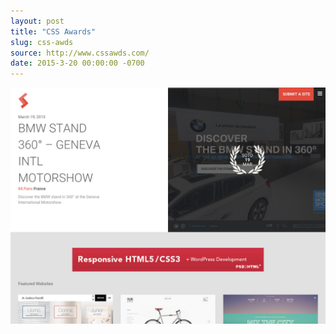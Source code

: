 ```yaml
---
layout: post 
title: "CSS Awards"
slug: css-awds
source: http://www.cssawds.com/
date: 2015-3-20 00:00:00 -0700
---
```


<img src="/screenshots/css-awds.jpg">
